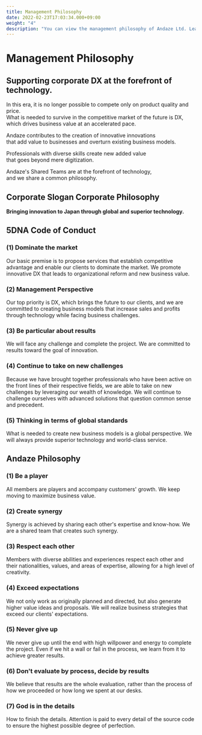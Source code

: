 ```yaml
---
title: Management Philosophy
date: 2022-02-23T17:03:34.000+09:00
weight: "4"
description: "You can view the management philosophy of Andaze Ltd. Learn about our Corporate Philosophy, 5DNA Code of Conduct, and Andaze Philosophy."
---
```

# Management Philosophy



## Supporting corporate DX at the forefront of technology.

In this era, it is no longer possible to compete only on product quality and price.  
What is needed to survive in the competitive market of the future is DX,  
which drives business value at an accelerated pace.

Andaze contributes to the creation of innovative innovations  
that add value to businesses and overturn existing business models.

Professionals with diverse skills create new added value  
that goes beyond mere digitization.

Andaze's Shared Teams are at the forefront of technology,  
and we share a common philosophy.



## Corporate Slogan Corporate Philosophy

**Bringing innovation to Japan through global and superior technology.**



## 5DNA Code of Conduct



### (1)	Dominate the market

Our basic premise is to propose services that establish competitive advantage and enable our clients to dominate the market. We promote innovative DX that leads to organizational reform and new business value.



### (2)	Management Perspective

Our top priority is DX, which brings the future to our clients, and we are committed to creating business models that increase sales and profits through technology while facing business challenges.



### (3)	Be particular about results

We will face any challenge and complete the project. We are committed to results toward the goal of innovation.



### (4)	Continue to take on new challenges

Because we have brought together professionals who have been active on the front lines of their respective fields, we are able to take on new challenges by leveraging our wealth of knowledge. We will continue to challenge ourselves with advanced solutions that question common sense and precedent.



### (5)	Thinking in terms of global standards

What is needed to create new business models is a global perspective. We will always provide superior technology and world-class service.



## Andaze Philosophy



### (1)	Be a player

All members are players and accompany customers' growth. We keep moving to maximize business value.



### (2)	Create synergy

Synergy is achieved by sharing each other's expertise and know-how. We are a shared team that creates such synergy.



### (3)	Respect each other

Members with diverse abilities and experiences respect each other and their nationalities, values, and areas of expertise, allowing for a high level of creativity.



### (4)	Exceed expectations

We not only work as originally planned and directed, but also generate higher value ideas and proposals. We will realize business strategies that exceed our clients' expectations.



### (5)	Never give up

We never give up until the end with high willpower and energy to complete the project. Even if we hit a wall or fail in the process, we learn from it to achieve greater results.



### (6)	Don't evaluate by process, decide by results

We believe that results are the whole evaluation, rather than the process of how we proceeded or how long we spent at our desks.



### (7)	God is in the details

How to finish the details. Attention is paid to every detail of the source code to ensure the highest possible degree of perfection.
